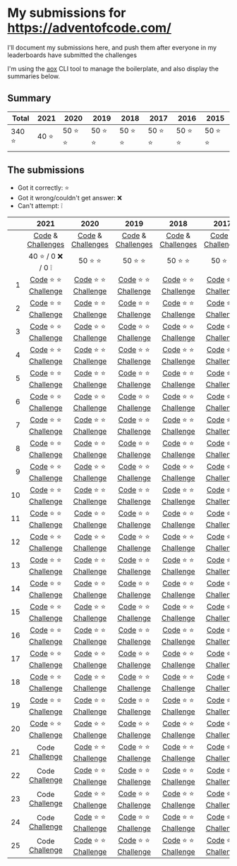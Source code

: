 # My submissions for https://adventofcode.com/

I'll document my submissions here, and push them after everyone in my 
leaderboards have submitted the challenges

I'm using the [aox] CLI tool to manage the boilerplate, and also display the
summaries below.

[aox]: https://github.com/costas-basdekis/aox

## Summary

[//]: # (event-summary-start)

| Total | 2021 | 2020 | 2019 | 2018 | 2017 | 2016 | 2015 |
| --- | --- | --- | --- | --- | --- | --- | --- |
| 340 :star: | 40 :star: | 50 :star: :star: | 50 :star: :star: | 50 :star: :star: | 50 :star: :star: | 50 :star: :star: | 50 :star: :star: |

[//]: # (event-summary-end)

## The submissions

* Got it correctly: :star:
* Got it wrong/couldn't get answer: :x:
* Can't attempt: :grey_exclamation:

[//]: # (submissions-start)

|       | 2021                                                 | 2020                                                 | 2019                                                 | 2018                                                 | 2017                                                 | 2016                                                 | 2015                                                 |
|  ---: | :---:                                                | :---:                                                | :---:                                                | :---:                                                | :---:                                                | :---:                                                | :---:                                                |
|       | [Code][co-21]    &             [Challenges][ch-21]   | [Code][co-20]    &             [Challenges][ch-20]   | [Code][co-19]    &             [Challenges][ch-19]   | [Code][co-18]    &             [Challenges][ch-18]   | [Code][co-17]    &             [Challenges][ch-17]   | [Code][co-16]    &             [Challenges][ch-16]   | [Code][co-15]    &             [Challenges][ch-15]   |
|       | 40 :star: / 0 :x: / 0 :grey_exclamation:             | 50 :star: :star:                                     | 50 :star: :star:                                     | 50 :star: :star:                                     | 50 :star: :star:                                     | 50 :star: :star:                                     | 50 :star: :star:                                     |
|  1    | [Code][co-21-01] :star: :star: [Challenge][ch-21-01] | [Code][co-20-01] :star: :star: [Challenge][ch-20-01] | [Code][co-19-01] :star: :star: [Challenge][ch-19-01] | [Code][co-18-01] :star: :star: [Challenge][ch-18-01] | [Code][co-17-01] :star: :star: [Challenge][ch-17-01] | [Code][co-16-01] :star: :star: [Challenge][ch-16-01] | [Code][co-15-01] :star: :star: [Challenge][ch-15-01] |
|  2    | [Code][co-21-02] :star: :star: [Challenge][ch-21-02] | [Code][co-20-02] :star: :star: [Challenge][ch-20-02] | [Code][co-19-02] :star: :star: [Challenge][ch-19-02] | [Code][co-18-02] :star: :star: [Challenge][ch-18-02] | [Code][co-17-02] :star: :star: [Challenge][ch-17-02] | [Code][co-16-02] :star: :star: [Challenge][ch-16-02] | [Code][co-15-02] :star: :star: [Challenge][ch-15-02] |
|  3    | [Code][co-21-03] :star: :star: [Challenge][ch-21-03] | [Code][co-20-03] :star: :star: [Challenge][ch-20-03] | [Code][co-19-03] :star: :star: [Challenge][ch-19-03] | [Code][co-18-03] :star: :star: [Challenge][ch-18-03] | [Code][co-17-03] :star: :star: [Challenge][ch-17-03] | [Code][co-16-03] :star: :star: [Challenge][ch-16-03] | [Code][co-15-03] :star: :star: [Challenge][ch-15-03] |
|  4    | [Code][co-21-04] :star: :star: [Challenge][ch-21-04] | [Code][co-20-04] :star: :star: [Challenge][ch-20-04] | [Code][co-19-04] :star: :star: [Challenge][ch-19-04] | [Code][co-18-04] :star: :star: [Challenge][ch-18-04] | [Code][co-17-04] :star: :star: [Challenge][ch-17-04] | [Code][co-16-04] :star: :star: [Challenge][ch-16-04] | [Code][co-15-04] :star: :star: [Challenge][ch-15-04] |
|  5    | [Code][co-21-05] :star: :star: [Challenge][ch-21-05] | [Code][co-20-05] :star: :star: [Challenge][ch-20-05] | [Code][co-19-05] :star: :star: [Challenge][ch-19-05] | [Code][co-18-05] :star: :star: [Challenge][ch-18-05] | [Code][co-17-05] :star: :star: [Challenge][ch-17-05] | [Code][co-16-05] :star: :star: [Challenge][ch-16-05] | [Code][co-15-05] :star: :star: [Challenge][ch-15-05] |
|  6    | [Code][co-21-06] :star: :star: [Challenge][ch-21-06] | [Code][co-20-06] :star: :star: [Challenge][ch-20-06] | [Code][co-19-06] :star: :star: [Challenge][ch-19-06] | [Code][co-18-06] :star: :star: [Challenge][ch-18-06] | [Code][co-17-06] :star: :star: [Challenge][ch-17-06] | [Code][co-16-06] :star: :star: [Challenge][ch-16-06] | [Code][co-15-06] :star: :star: [Challenge][ch-15-06] |
|  7    | [Code][co-21-07] :star: :star: [Challenge][ch-21-07] | [Code][co-20-07] :star: :star: [Challenge][ch-20-07] | [Code][co-19-07] :star: :star: [Challenge][ch-19-07] | [Code][co-18-07] :star: :star: [Challenge][ch-18-07] | [Code][co-17-07] :star: :star: [Challenge][ch-17-07] | [Code][co-16-07] :star: :star: [Challenge][ch-16-07] | [Code][co-15-07] :star: :star: [Challenge][ch-15-07] |
|  8    | [Code][co-21-08] :star: :star: [Challenge][ch-21-08] | [Code][co-20-08] :star: :star: [Challenge][ch-20-08] | [Code][co-19-08] :star: :star: [Challenge][ch-19-08] | [Code][co-18-08] :star: :star: [Challenge][ch-18-08] | [Code][co-17-08] :star: :star: [Challenge][ch-17-08] | [Code][co-16-08] :star: :star: [Challenge][ch-16-08] | [Code][co-15-08] :star: :star: [Challenge][ch-15-08] |
|  9    | [Code][co-21-09] :star: :star: [Challenge][ch-21-09] | [Code][co-20-09] :star: :star: [Challenge][ch-20-09] | [Code][co-19-09] :star: :star: [Challenge][ch-19-09] | [Code][co-18-09] :star: :star: [Challenge][ch-18-09] | [Code][co-17-09] :star: :star: [Challenge][ch-17-09] | [Code][co-16-09] :star: :star: [Challenge][ch-16-09] | [Code][co-15-09] :star: :star: [Challenge][ch-15-09] |
| 10    | [Code][co-21-10] :star: :star: [Challenge][ch-21-10] | [Code][co-20-10] :star: :star: [Challenge][ch-20-10] | [Code][co-19-10] :star: :star: [Challenge][ch-19-10] | [Code][co-18-10] :star: :star: [Challenge][ch-18-10] | [Code][co-17-10] :star: :star: [Challenge][ch-17-10] | [Code][co-16-10] :star: :star: [Challenge][ch-16-10] | [Code][co-15-10] :star: :star: [Challenge][ch-15-10] |
| 11    | [Code][co-21-11] :star: :star: [Challenge][ch-21-11] | [Code][co-20-11] :star: :star: [Challenge][ch-20-11] | [Code][co-19-11] :star: :star: [Challenge][ch-19-11] | [Code][co-18-11] :star: :star: [Challenge][ch-18-11] | [Code][co-17-11] :star: :star: [Challenge][ch-17-11] | [Code][co-16-11] :star: :star: [Challenge][ch-16-11] | [Code][co-15-11] :star: :star: [Challenge][ch-15-11] |
| 12    | [Code][co-21-12] :star: :star: [Challenge][ch-21-12] | [Code][co-20-12] :star: :star: [Challenge][ch-20-12] | [Code][co-19-12] :star: :star: [Challenge][ch-19-12] | [Code][co-18-12] :star: :star: [Challenge][ch-18-12] | [Code][co-17-12] :star: :star: [Challenge][ch-17-12] | [Code][co-16-12] :star: :star: [Challenge][ch-16-12] | [Code][co-15-12] :star: :star: [Challenge][ch-15-12] |
| 13    | [Code][co-21-13] :star: :star: [Challenge][ch-21-13] | [Code][co-20-13] :star: :star: [Challenge][ch-20-13] | [Code][co-19-13] :star: :star: [Challenge][ch-19-13] | [Code][co-18-13] :star: :star: [Challenge][ch-18-13] | [Code][co-17-13] :star: :star: [Challenge][ch-17-13] | [Code][co-16-13] :star: :star: [Challenge][ch-16-13] | [Code][co-15-13] :star: :star: [Challenge][ch-15-13] |
| 14    | [Code][co-21-14] :star: :star: [Challenge][ch-21-14] | [Code][co-20-14] :star: :star: [Challenge][ch-20-14] | [Code][co-19-14] :star: :star: [Challenge][ch-19-14] | [Code][co-18-14] :star: :star: [Challenge][ch-18-14] | [Code][co-17-14] :star: :star: [Challenge][ch-17-14] | [Code][co-16-14] :star: :star: [Challenge][ch-16-14] | [Code][co-15-14] :star: :star: [Challenge][ch-15-14] |
| 15    | [Code][co-21-15] :star: :star: [Challenge][ch-21-15] | [Code][co-20-15] :star: :star: [Challenge][ch-20-15] | [Code][co-19-15] :star: :star: [Challenge][ch-19-15] | [Code][co-18-15] :star: :star: [Challenge][ch-18-15] | [Code][co-17-15] :star: :star: [Challenge][ch-17-15] | [Code][co-16-15] :star: :star: [Challenge][ch-16-15] | [Code][co-15-15] :star: :star: [Challenge][ch-15-15] |
| 16    | [Code][co-21-16] :star: :star: [Challenge][ch-21-16] | [Code][co-20-16] :star: :star: [Challenge][ch-20-16] | [Code][co-19-16] :star: :star: [Challenge][ch-19-16] | [Code][co-18-16] :star: :star: [Challenge][ch-18-16] | [Code][co-17-16] :star: :star: [Challenge][ch-17-16] | [Code][co-16-16] :star: :star: [Challenge][ch-16-16] | [Code][co-15-16] :star: :star: [Challenge][ch-15-16] |
| 17    | [Code][co-21-17] :star: :star: [Challenge][ch-21-17] | [Code][co-20-17] :star: :star: [Challenge][ch-20-17] | [Code][co-19-17] :star: :star: [Challenge][ch-19-17] | [Code][co-18-17] :star: :star: [Challenge][ch-18-17] | [Code][co-17-17] :star: :star: [Challenge][ch-17-17] | [Code][co-16-17] :star: :star: [Challenge][ch-16-17] | [Code][co-15-17] :star: :star: [Challenge][ch-15-17] |
| 18    | [Code][co-21-18] :star: :star: [Challenge][ch-21-18] | [Code][co-20-18] :star: :star: [Challenge][ch-20-18] | [Code][co-19-18] :star: :star: [Challenge][ch-19-18] | [Code][co-18-18] :star: :star: [Challenge][ch-18-18] | [Code][co-17-18] :star: :star: [Challenge][ch-17-18] | [Code][co-16-18] :star: :star: [Challenge][ch-16-18] | [Code][co-15-18] :star: :star: [Challenge][ch-15-18] |
| 19    | [Code][co-21-19] :star: :star: [Challenge][ch-21-19] | [Code][co-20-19] :star: :star: [Challenge][ch-20-19] | [Code][co-19-19] :star: :star: [Challenge][ch-19-19] | [Code][co-18-19] :star: :star: [Challenge][ch-18-19] | [Code][co-17-19] :star: :star: [Challenge][ch-17-19] | [Code][co-16-19] :star: :star: [Challenge][ch-16-19] | [Code][co-15-19] :star: :star: [Challenge][ch-15-19] |
| 20    | [Code][co-21-20] :star: :star: [Challenge][ch-21-20] | [Code][co-20-20] :star: :star: [Challenge][ch-20-20] | [Code][co-19-20] :star: :star: [Challenge][ch-19-20] | [Code][co-18-20] :star: :star: [Challenge][ch-18-20] | [Code][co-17-20] :star: :star: [Challenge][ch-17-20] | [Code][co-16-20] :star: :star: [Challenge][ch-16-20] | [Code][co-15-20] :star: :star: [Challenge][ch-15-20] |
| 21    | Code                           [Challenge][ch-21-21] | [Code][co-20-21] :star: :star: [Challenge][ch-20-21] | [Code][co-19-21] :star: :star: [Challenge][ch-19-21] | [Code][co-18-21] :star: :star: [Challenge][ch-18-21] | [Code][co-17-21] :star: :star: [Challenge][ch-17-21] | [Code][co-16-21] :star: :star: [Challenge][ch-16-21] | [Code][co-15-21] :star: :star: [Challenge][ch-15-21] |
| 22    | Code                           [Challenge][ch-21-22] | [Code][co-20-22] :star: :star: [Challenge][ch-20-22] | [Code][co-19-22] :star: :star: [Challenge][ch-19-22] | [Code][co-18-22] :star: :star: [Challenge][ch-18-22] | [Code][co-17-22] :star: :star: [Challenge][ch-17-22] | [Code][co-16-22] :star: :star: [Challenge][ch-16-22] | [Code][co-15-22] :star: :star: [Challenge][ch-15-22] |
| 23    | Code                           [Challenge][ch-21-23] | [Code][co-20-23] :star: :star: [Challenge][ch-20-23] | [Code][co-19-23] :star: :star: [Challenge][ch-19-23] | [Code][co-18-23] :star: :star: [Challenge][ch-18-23] | [Code][co-17-23] :star: :star: [Challenge][ch-17-23] | [Code][co-16-23] :star: :star: [Challenge][ch-16-23] | [Code][co-15-23] :star: :star: [Challenge][ch-15-23] |
| 24    | Code                           [Challenge][ch-21-24] | [Code][co-20-24] :star: :star: [Challenge][ch-20-24] | [Code][co-19-24] :star: :star: [Challenge][ch-19-24] | [Code][co-18-24] :star: :star: [Challenge][ch-18-24] | [Code][co-17-24] :star: :star: [Challenge][ch-17-24] | [Code][co-16-24] :star: :star: [Challenge][ch-16-24] | [Code][co-15-24] :star: :star: [Challenge][ch-15-24] |
| 25    | Code                           [Challenge][ch-21-25] | [Code][co-20-25] :star: :star: [Challenge][ch-20-25] | [Code][co-19-25] :star: :star: [Challenge][ch-19-25] | [Code][co-18-25] :star: :star: [Challenge][ch-18-25] | [Code][co-17-25] :star: :star: [Challenge][ch-17-25] | [Code][co-16-25] :star: :star: [Challenge][ch-16-25] | [Code][co-15-25] :star: :star: [Challenge][ch-15-25] |

[ch-21]: https://adventofcode.com/2021
[co-21]: year_2021
[ch-21-01]: https://adventofcode.com/2021/day/1
[co-21-01]: year_2021/day_01
[ch-21-02]: https://adventofcode.com/2021/day/2
[co-21-02]: year_2021/day_02
[ch-21-03]: https://adventofcode.com/2021/day/3
[co-21-03]: year_2021/day_03
[ch-21-04]: https://adventofcode.com/2021/day/4
[co-21-04]: year_2021/day_04
[ch-21-05]: https://adventofcode.com/2021/day/5
[co-21-05]: year_2021/day_05
[ch-21-06]: https://adventofcode.com/2021/day/6
[co-21-06]: year_2021/day_06
[ch-21-07]: https://adventofcode.com/2021/day/7
[co-21-07]: year_2021/day_07
[ch-21-08]: https://adventofcode.com/2021/day/8
[co-21-08]: year_2021/day_08
[ch-21-09]: https://adventofcode.com/2021/day/9
[co-21-09]: year_2021/day_09
[ch-21-10]: https://adventofcode.com/2021/day/10
[co-21-10]: year_2021/day_10
[ch-21-11]: https://adventofcode.com/2021/day/11
[co-21-11]: year_2021/day_11
[ch-21-12]: https://adventofcode.com/2021/day/12
[co-21-12]: year_2021/day_12
[ch-21-13]: https://adventofcode.com/2021/day/13
[co-21-13]: year_2021/day_13
[ch-21-14]: https://adventofcode.com/2021/day/14
[co-21-14]: year_2021/day_14
[ch-21-15]: https://adventofcode.com/2021/day/15
[co-21-15]: year_2021/day_15
[ch-21-16]: https://adventofcode.com/2021/day/16
[co-21-16]: year_2021/day_16
[ch-21-17]: https://adventofcode.com/2021/day/17
[co-21-17]: year_2021/day_17
[ch-21-18]: https://adventofcode.com/2021/day/18
[co-21-18]: year_2021/day_18
[ch-21-19]: https://adventofcode.com/2021/day/19
[co-21-19]: year_2021/day_19
[ch-21-20]: https://adventofcode.com/2021/day/20
[co-21-20]: year_2021/day_20
[ch-21-21]: https://adventofcode.com/2021/day/21
[co-21-21]: year_2021/day_21
[ch-21-22]: https://adventofcode.com/2021/day/22
[co-21-22]: year_2021/day_22
[ch-21-23]: https://adventofcode.com/2021/day/23
[co-21-23]: year_2021/day_23
[ch-21-24]: https://adventofcode.com/2021/day/24
[co-21-24]: year_2021/day_24
[ch-21-25]: https://adventofcode.com/2021/day/25
[co-21-25]: year_2021/day_25

[ch-20]: https://adventofcode.com/2020
[co-20]: year_2020
[ch-20-01]: https://adventofcode.com/2020/day/1
[co-20-01]: year_2020/day_01
[ch-20-02]: https://adventofcode.com/2020/day/2
[co-20-02]: year_2020/day_02
[ch-20-03]: https://adventofcode.com/2020/day/3
[co-20-03]: year_2020/day_03
[ch-20-04]: https://adventofcode.com/2020/day/4
[co-20-04]: year_2020/day_04
[ch-20-05]: https://adventofcode.com/2020/day/5
[co-20-05]: year_2020/day_05
[ch-20-06]: https://adventofcode.com/2020/day/6
[co-20-06]: year_2020/day_06
[ch-20-07]: https://adventofcode.com/2020/day/7
[co-20-07]: year_2020/day_07
[ch-20-08]: https://adventofcode.com/2020/day/8
[co-20-08]: year_2020/day_08
[ch-20-09]: https://adventofcode.com/2020/day/9
[co-20-09]: year_2020/day_09
[ch-20-10]: https://adventofcode.com/2020/day/10
[co-20-10]: year_2020/day_10
[ch-20-11]: https://adventofcode.com/2020/day/11
[co-20-11]: year_2020/day_11
[ch-20-12]: https://adventofcode.com/2020/day/12
[co-20-12]: year_2020/day_12
[ch-20-13]: https://adventofcode.com/2020/day/13
[co-20-13]: year_2020/day_13
[ch-20-14]: https://adventofcode.com/2020/day/14
[co-20-14]: year_2020/day_14
[ch-20-15]: https://adventofcode.com/2020/day/15
[co-20-15]: year_2020/day_15
[ch-20-16]: https://adventofcode.com/2020/day/16
[co-20-16]: year_2020/day_16
[ch-20-17]: https://adventofcode.com/2020/day/17
[co-20-17]: year_2020/day_17
[ch-20-18]: https://adventofcode.com/2020/day/18
[co-20-18]: year_2020/day_18
[ch-20-19]: https://adventofcode.com/2020/day/19
[co-20-19]: year_2020/day_19
[ch-20-20]: https://adventofcode.com/2020/day/20
[co-20-20]: year_2020/day_20
[ch-20-21]: https://adventofcode.com/2020/day/21
[co-20-21]: year_2020/day_21
[ch-20-22]: https://adventofcode.com/2020/day/22
[co-20-22]: year_2020/day_22
[ch-20-23]: https://adventofcode.com/2020/day/23
[co-20-23]: year_2020/day_23
[ch-20-24]: https://adventofcode.com/2020/day/24
[co-20-24]: year_2020/day_24
[ch-20-25]: https://adventofcode.com/2020/day/25
[co-20-25]: year_2020/day_25

[ch-19]: https://adventofcode.com/2019
[co-19]: year_2019
[ch-19-01]: https://adventofcode.com/2019/day/1
[co-19-01]: year_2019/day_01
[ch-19-02]: https://adventofcode.com/2019/day/2
[co-19-02]: year_2019/day_02
[ch-19-03]: https://adventofcode.com/2019/day/3
[co-19-03]: year_2019/day_03
[ch-19-04]: https://adventofcode.com/2019/day/4
[co-19-04]: year_2019/day_04
[ch-19-05]: https://adventofcode.com/2019/day/5
[co-19-05]: year_2019/day_05
[ch-19-06]: https://adventofcode.com/2019/day/6
[co-19-06]: year_2019/day_06
[ch-19-07]: https://adventofcode.com/2019/day/7
[co-19-07]: year_2019/day_07
[ch-19-08]: https://adventofcode.com/2019/day/8
[co-19-08]: year_2019/day_08
[ch-19-09]: https://adventofcode.com/2019/day/9
[co-19-09]: year_2019/day_09
[ch-19-10]: https://adventofcode.com/2019/day/10
[co-19-10]: year_2019/day_10
[ch-19-11]: https://adventofcode.com/2019/day/11
[co-19-11]: year_2019/day_11
[ch-19-12]: https://adventofcode.com/2019/day/12
[co-19-12]: year_2019/day_12
[ch-19-13]: https://adventofcode.com/2019/day/13
[co-19-13]: year_2019/day_13
[ch-19-14]: https://adventofcode.com/2019/day/14
[co-19-14]: year_2019/day_14
[ch-19-15]: https://adventofcode.com/2019/day/15
[co-19-15]: year_2019/day_15
[ch-19-16]: https://adventofcode.com/2019/day/16
[co-19-16]: year_2019/day_16
[ch-19-17]: https://adventofcode.com/2019/day/17
[co-19-17]: year_2019/day_17
[ch-19-18]: https://adventofcode.com/2019/day/18
[co-19-18]: year_2019/day_18
[ch-19-19]: https://adventofcode.com/2019/day/19
[co-19-19]: year_2019/day_19
[ch-19-20]: https://adventofcode.com/2019/day/20
[co-19-20]: year_2019/day_20
[ch-19-21]: https://adventofcode.com/2019/day/21
[co-19-21]: year_2019/day_21
[ch-19-22]: https://adventofcode.com/2019/day/22
[co-19-22]: year_2019/day_22
[ch-19-23]: https://adventofcode.com/2019/day/23
[co-19-23]: year_2019/day_23
[ch-19-24]: https://adventofcode.com/2019/day/24
[co-19-24]: year_2019/day_24
[ch-19-25]: https://adventofcode.com/2019/day/25
[co-19-25]: year_2019/day_25

[ch-18]: https://adventofcode.com/2018
[co-18]: year_2018
[ch-18-01]: https://adventofcode.com/2018/day/1
[co-18-01]: year_2018/day_01
[ch-18-02]: https://adventofcode.com/2018/day/2
[co-18-02]: year_2018/day_02
[ch-18-03]: https://adventofcode.com/2018/day/3
[co-18-03]: year_2018/day_03
[ch-18-04]: https://adventofcode.com/2018/day/4
[co-18-04]: year_2018/day_04
[ch-18-05]: https://adventofcode.com/2018/day/5
[co-18-05]: year_2018/day_05
[ch-18-06]: https://adventofcode.com/2018/day/6
[co-18-06]: year_2018/day_06
[ch-18-07]: https://adventofcode.com/2018/day/7
[co-18-07]: year_2018/day_07
[ch-18-08]: https://adventofcode.com/2018/day/8
[co-18-08]: year_2018/day_08
[ch-18-09]: https://adventofcode.com/2018/day/9
[co-18-09]: year_2018/day_09
[ch-18-10]: https://adventofcode.com/2018/day/10
[co-18-10]: year_2018/day_10
[ch-18-11]: https://adventofcode.com/2018/day/11
[co-18-11]: year_2018/day_11
[ch-18-12]: https://adventofcode.com/2018/day/12
[co-18-12]: year_2018/day_12
[ch-18-13]: https://adventofcode.com/2018/day/13
[co-18-13]: year_2018/day_13
[ch-18-14]: https://adventofcode.com/2018/day/14
[co-18-14]: year_2018/day_14
[ch-18-15]: https://adventofcode.com/2018/day/15
[co-18-15]: year_2018/day_15
[ch-18-16]: https://adventofcode.com/2018/day/16
[co-18-16]: year_2018/day_16
[ch-18-17]: https://adventofcode.com/2018/day/17
[co-18-17]: year_2018/day_17
[ch-18-18]: https://adventofcode.com/2018/day/18
[co-18-18]: year_2018/day_18
[ch-18-19]: https://adventofcode.com/2018/day/19
[co-18-19]: year_2018/day_19
[ch-18-20]: https://adventofcode.com/2018/day/20
[co-18-20]: year_2018/day_20
[ch-18-21]: https://adventofcode.com/2018/day/21
[co-18-21]: year_2018/day_21
[ch-18-22]: https://adventofcode.com/2018/day/22
[co-18-22]: year_2018/day_22
[ch-18-23]: https://adventofcode.com/2018/day/23
[co-18-23]: year_2018/day_23
[ch-18-24]: https://adventofcode.com/2018/day/24
[co-18-24]: year_2018/day_24
[ch-18-25]: https://adventofcode.com/2018/day/25
[co-18-25]: year_2018/day_25

[ch-17]: https://adventofcode.com/2017
[co-17]: year_2017
[ch-17-01]: https://adventofcode.com/2017/day/1
[co-17-01]: year_2017/day_01
[ch-17-02]: https://adventofcode.com/2017/day/2
[co-17-02]: year_2017/day_02
[ch-17-03]: https://adventofcode.com/2017/day/3
[co-17-03]: year_2017/day_03
[ch-17-04]: https://adventofcode.com/2017/day/4
[co-17-04]: year_2017/day_04
[ch-17-05]: https://adventofcode.com/2017/day/5
[co-17-05]: year_2017/day_05
[ch-17-06]: https://adventofcode.com/2017/day/6
[co-17-06]: year_2017/day_06
[ch-17-07]: https://adventofcode.com/2017/day/7
[co-17-07]: year_2017/day_07
[ch-17-08]: https://adventofcode.com/2017/day/8
[co-17-08]: year_2017/day_08
[ch-17-09]: https://adventofcode.com/2017/day/9
[co-17-09]: year_2017/day_09
[ch-17-10]: https://adventofcode.com/2017/day/10
[co-17-10]: year_2017/day_10
[ch-17-11]: https://adventofcode.com/2017/day/11
[co-17-11]: year_2017/day_11
[ch-17-12]: https://adventofcode.com/2017/day/12
[co-17-12]: year_2017/day_12
[ch-17-13]: https://adventofcode.com/2017/day/13
[co-17-13]: year_2017/day_13
[ch-17-14]: https://adventofcode.com/2017/day/14
[co-17-14]: year_2017/day_14
[ch-17-15]: https://adventofcode.com/2017/day/15
[co-17-15]: year_2017/day_15
[ch-17-16]: https://adventofcode.com/2017/day/16
[co-17-16]: year_2017/day_16
[ch-17-17]: https://adventofcode.com/2017/day/17
[co-17-17]: year_2017/day_17
[ch-17-18]: https://adventofcode.com/2017/day/18
[co-17-18]: year_2017/day_18
[ch-17-19]: https://adventofcode.com/2017/day/19
[co-17-19]: year_2017/day_19
[ch-17-20]: https://adventofcode.com/2017/day/20
[co-17-20]: year_2017/day_20
[ch-17-21]: https://adventofcode.com/2017/day/21
[co-17-21]: year_2017/day_21
[ch-17-22]: https://adventofcode.com/2017/day/22
[co-17-22]: year_2017/day_22
[ch-17-23]: https://adventofcode.com/2017/day/23
[co-17-23]: year_2017/day_23
[ch-17-24]: https://adventofcode.com/2017/day/24
[co-17-24]: year_2017/day_24
[ch-17-25]: https://adventofcode.com/2017/day/25
[co-17-25]: year_2017/day_25

[ch-16]: https://adventofcode.com/2016
[co-16]: year_2016
[ch-16-01]: https://adventofcode.com/2016/day/1
[co-16-01]: year_2016/day_01
[ch-16-02]: https://adventofcode.com/2016/day/2
[co-16-02]: year_2016/day_02
[ch-16-03]: https://adventofcode.com/2016/day/3
[co-16-03]: year_2016/day_03
[ch-16-04]: https://adventofcode.com/2016/day/4
[co-16-04]: year_2016/day_04
[ch-16-05]: https://adventofcode.com/2016/day/5
[co-16-05]: year_2016/day_05
[ch-16-06]: https://adventofcode.com/2016/day/6
[co-16-06]: year_2016/day_06
[ch-16-07]: https://adventofcode.com/2016/day/7
[co-16-07]: year_2016/day_07
[ch-16-08]: https://adventofcode.com/2016/day/8
[co-16-08]: year_2016/day_08
[ch-16-09]: https://adventofcode.com/2016/day/9
[co-16-09]: year_2016/day_09
[ch-16-10]: https://adventofcode.com/2016/day/10
[co-16-10]: year_2016/day_10
[ch-16-11]: https://adventofcode.com/2016/day/11
[co-16-11]: year_2016/day_11
[ch-16-12]: https://adventofcode.com/2016/day/12
[co-16-12]: year_2016/day_12
[ch-16-13]: https://adventofcode.com/2016/day/13
[co-16-13]: year_2016/day_13
[ch-16-14]: https://adventofcode.com/2016/day/14
[co-16-14]: year_2016/day_14
[ch-16-15]: https://adventofcode.com/2016/day/15
[co-16-15]: year_2016/day_15
[ch-16-16]: https://adventofcode.com/2016/day/16
[co-16-16]: year_2016/day_16
[ch-16-17]: https://adventofcode.com/2016/day/17
[co-16-17]: year_2016/day_17
[ch-16-18]: https://adventofcode.com/2016/day/18
[co-16-18]: year_2016/day_18
[ch-16-19]: https://adventofcode.com/2016/day/19
[co-16-19]: year_2016/day_19
[ch-16-20]: https://adventofcode.com/2016/day/20
[co-16-20]: year_2016/day_20
[ch-16-21]: https://adventofcode.com/2016/day/21
[co-16-21]: year_2016/day_21
[ch-16-22]: https://adventofcode.com/2016/day/22
[co-16-22]: year_2016/day_22
[ch-16-23]: https://adventofcode.com/2016/day/23
[co-16-23]: year_2016/day_23
[ch-16-24]: https://adventofcode.com/2016/day/24
[co-16-24]: year_2016/day_24
[ch-16-25]: https://adventofcode.com/2016/day/25
[co-16-25]: year_2016/day_25

[ch-15]: https://adventofcode.com/2015
[co-15]: year_2015
[ch-15-01]: https://adventofcode.com/2015/day/1
[co-15-01]: year_2015/day_01
[ch-15-02]: https://adventofcode.com/2015/day/2
[co-15-02]: year_2015/day_02
[ch-15-03]: https://adventofcode.com/2015/day/3
[co-15-03]: year_2015/day_03
[ch-15-04]: https://adventofcode.com/2015/day/4
[co-15-04]: year_2015/day_04
[ch-15-05]: https://adventofcode.com/2015/day/5
[co-15-05]: year_2015/day_05
[ch-15-06]: https://adventofcode.com/2015/day/6
[co-15-06]: year_2015/day_06
[ch-15-07]: https://adventofcode.com/2015/day/7
[co-15-07]: year_2015/day_07
[ch-15-08]: https://adventofcode.com/2015/day/8
[co-15-08]: year_2015/day_08
[ch-15-09]: https://adventofcode.com/2015/day/9
[co-15-09]: year_2015/day_09
[ch-15-10]: https://adventofcode.com/2015/day/10
[co-15-10]: year_2015/day_10
[ch-15-11]: https://adventofcode.com/2015/day/11
[co-15-11]: year_2015/day_11
[ch-15-12]: https://adventofcode.com/2015/day/12
[co-15-12]: year_2015/day_12
[ch-15-13]: https://adventofcode.com/2015/day/13
[co-15-13]: year_2015/day_13
[ch-15-14]: https://adventofcode.com/2015/day/14
[co-15-14]: year_2015/day_14
[ch-15-15]: https://adventofcode.com/2015/day/15
[co-15-15]: year_2015/day_15
[ch-15-16]: https://adventofcode.com/2015/day/16
[co-15-16]: year_2015/day_16
[ch-15-17]: https://adventofcode.com/2015/day/17
[co-15-17]: year_2015/day_17
[ch-15-18]: https://adventofcode.com/2015/day/18
[co-15-18]: year_2015/day_18
[ch-15-19]: https://adventofcode.com/2015/day/19
[co-15-19]: year_2015/day_19
[ch-15-20]: https://adventofcode.com/2015/day/20
[co-15-20]: year_2015/day_20
[ch-15-21]: https://adventofcode.com/2015/day/21
[co-15-21]: year_2015/day_21
[ch-15-22]: https://adventofcode.com/2015/day/22
[co-15-22]: year_2015/day_22
[ch-15-23]: https://adventofcode.com/2015/day/23
[co-15-23]: year_2015/day_23
[ch-15-24]: https://adventofcode.com/2015/day/24
[co-15-24]: year_2015/day_24
[ch-15-25]: https://adventofcode.com/2015/day/25
[co-15-25]: year_2015/day_25

[//]: # (submissions-end)
